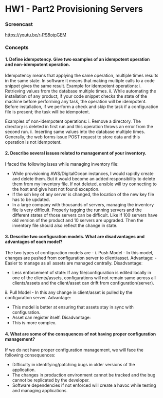 # HW1 - Part2 Provisioning Servers

### Screencast
https://youtu.be/r-PS8otpGEM

### Concepts

#### 1. Define idempotency. Give two examples of an idempotent operation and non-idempotent operation.
Idempotency means that applying the same operation, multiple times results in the same state. In software it means that making multiple calls to a code snippet gives the same result. 
Example for idempotent operations:
i. Retrieving values from the database multiple times. 
ii. While automating the installation of any product, if your code snippet checks the state of the machine before performing any task, the operation will be idempotent. Before installation, if we perform a check and skip the task if a configuration file is present; the task will be idempotent.

Examples of non-idempotent operations:
i. Remove a directory. The directory is deleted in first run and this operation throws an error from the second run.
ii. Inserting same values into the database multiple times. Generally, the web forms issue POST request to store data and this operation is not idempotent.

#### 2. Describe several issues related to management of your inventory.
I faced the following isses while managing inventory file:
- While provisioning AWS/DigitalOcean instances, I would rapidly create and delete them. But it would become an added responsibility to delete them from my inventory file. If not deleted, ansible will try connecting to the host and give host not found exception.
- If the ssh key of any server is changed, the location of the new key file has to be updated.
- In a large company with thousands of servers, managing the inventory file is very difficult. Properly tagging the running servers and the different states of those servers can be difficult. Like if 100 servers have old version of the product and 10 servers are upgraded. Then the inventory file should also reflect the change in state.

#### 3. Describe two configuration models. What are disadvantages and advantages of each model?
The two types of configuration models are - 
i. Push Model - In this model, changes are pushed from configuration server to client/asset.
Advantage: 
-Easier to manage as all assets are managed centrally.
Disadvantage: 
- Less enforcement of state: If any file/configuration is edited locally in one of the clients/assets, configurations will not remain same across all clients/assets and the client/asset can drift from configuration(server).

ii. Pull Model - In this any change in client/asset is pulled by the configuration server.
Advantage:
- This model is better at ensuring that assets stay in sync with configuration.
- Asset can register itself.
Disadvantage:
- This is more complex.

#### 4. What are some of the consquences of not having proper configuration management?
If we do not have proper configuration management, we will face the following consequences:
- Difficulty in identifying/patching bugs in older versions of the application.
- The changes in production environment cannot be tracked and the bug cannot be replicated by the developer.
- Software dependencies if not enforced will create a havoc while testing and managing applications.
